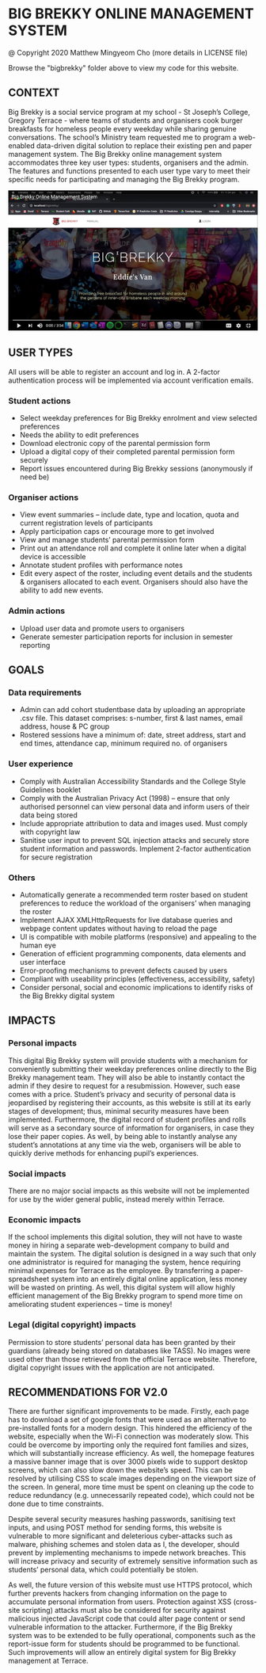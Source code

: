 # BIG BREKKY ONLINE MANAGEMENT SYSTEM

@ Copyright 2020 Matthew Mingyeom Cho (more details in LICENSE file)

Browse the "bigbrekky" folder above to view my code for this website.

## CONTEXT
Big Brekky is a social service program at my school - St Joseph’s College, Gregory Terrace - where teams of students and organisers cook burger breakfasts for homeless people every weekday while sharing genuine conversations. The school’s Ministry team requested me to program a web-enabled data-driven digital solution to replace their existing pen and paper management system. The Big Brekky online management system accommodates three key user types: students, organisers and the admin. The features and functions presented to each user type vary to meet their specific needs for participating and managing the Big Brekky program. 

[![Watch the website demo](https://github.com/mattcho1157/big_brekky/blob/main/bigbrekky/img/previewimg.png)](https://youtu.be/Z0v4Y2OhMGY)

## USER TYPES
All users will be able to register an account and log in. A 2-factor authentication process will be implemented via account verification emails.
### Student actions
- Select weekday preferences for Big Brekky enrolment and view selected preferences
- Needs the ability to edit preferences
- Download electronic copy of the parental permission form
- Upload a digital copy of their completed parental permission form securely
- Report issues encountered during Big Brekky sessions (anonymously if need be)
### Organiser actions
- View event summaries – include date, type and location, quota and current registration levels of participants
- Apply participation caps or encourage more to get involved
- View and manage students’ parental permission form
- Print out an attendance roll and complete it online later when a digital device is accessible
- Annotate student profiles with performance notes
- Edit every aspect of the roster, including event details and the students & organisers allocated to each event. Organisers should also have the ability to add new events.
### Admin actions
- Upload user data and promote users to organisers
- Generate semester participation reports for inclusion in semester reporting

## GOALS
### Data requirements
- Admin can add cohort studentbase data by uploading an appropriate .csv file. This dataset comprises: s-number, first & last names, email address, house & PC group
- Rostered sessions have a minimum of: date, street address, start and end times, attendance cap, minimum required no. of organisers
### User experience
- Comply with Australian Accessibility Standards and the College Style Guidelines booklet
- Comply with the Australian Privacy Act (1998) – ensure that only authorised personnel can view personal data and inform users of their data being stored
- Include appropriate attribution to data and images used. Must comply with copyright law
- Sanitise user input to prevent SQL injection attacks and securely store student information and passwords. Implement 2-factor authentication for secure registration
### Others
- Automatically generate a recommended term roster based on student preferences to reduce the workload of the organisers’ when managing the roster
- Implement AJAX XMLHttpRequests for live database queries and webpage content updates without having to reload the page
- UI is compatible with mobile platforms (responsive) and appealing to the human eye
- Generation of efficient programming components, data elements and user interface
- Error-proofing mechanisms to prevent defects caused by users
- Compliant with useability principles (effectiveness, accessibility, safety)
- Consider personal, social and economic implications to identify risks of the Big Brekky digital system

## IMPACTS
### Personal impacts
This digital Big Brekky system will provide students with a mechanism for conveniently submitting their weekday preferences online directly to the Big Brekky management team. They will also be able to instantly contact the admin if they desire to request for a resubmission. However, such ease comes with a price. Student’s privacy and security of personal data is jeopardised by registering their accounts, as this website is still at its early stages of development; thus, minimal security measures have been implemented. Furthermore, the digital record of student profiles and rolls will serve as a secondary source of information for organisers, in case they lose their paper copies. As well, by being able to instantly analyse any student’s annotations at any time via the web, organisers will be able to quickly derive methods for enhancing pupil’s experiences.
### Social impacts
There are no major social impacts as this website will not be implemented for use by the wider general public, instead merely within Terrace.
### Economic impacts
If the school implements this digital solution, they will not have to waste money in hiring a separate web-development company to build and maintain the system. The digital solution is designed in a way such that only one administrator is required for managing the system, hence requiring minimal expenses for Terrace as the employee. By transferring a paper-spreadsheet system into an entirely digital online application, less money will be wasted on printing. As well, this digital system will allow highly efficient management of the Big Brekky program to spend more time on ameliorating student experiences – time is money!
### Legal (digital copyright) impacts
Permission to store students’ personal data has been granted by their guardians (already being stored on databases like TASS). No images were used other than those retrieved from the official Terrace website. Therefore, digital copyright issues with the application are not anticipated.

## RECOMMENDATIONS FOR V2.0
There are further significant improvements to be made. Firstly, each page has to download a set of google fonts that were used as an alternative to pre-installed fonts for a modern design. This hindered the efficiency of the website, especially when the Wi-Fi connection was moderately slow. This could be overcome by importing only the required font families and sizes, which will substantially increase efficiency. As well, the homepage features a massive banner image that is over 3000 pixels wide to support desktop screens, which can also slow down the website’s speed. This can be resolved by utilising CSS to scale images depending on the viewport size of the screen. In general, more time must be spent on cleaning up the code to reduce redundancy (e.g. unnecessarily repeated code), which could not be done due to time constraints.

Despite several security measures hashing passwords, sanitising text inputs, and using POST method for sending forms, this website is vulnerable to more significant and deleterious cyber-attacks such as malware, phishing schemes and stolen data as I, the developer, should prevent by implementing mechanisms to impede network breaches. This will increase privacy and security of extremely sensitive information such as students’ personal data, which could potentially be stolen.

As well, the future version of this website must use HTTPS protocol, which further prevents hackers from changing information on the page to accumulate personal information from users. Protection against XSS (cross-site scripting) attacks must also be considered for security against malicious injected JavaScript code that could alter page content or send vulnerable information to the attacker. Furthermore, if the Big Brekky system was to be extended to be fully operational, components such as the report-issue form for students should be programmed to be functional. Such improvements will allow an entirely digital system for Big Brekky management at Terrace.
